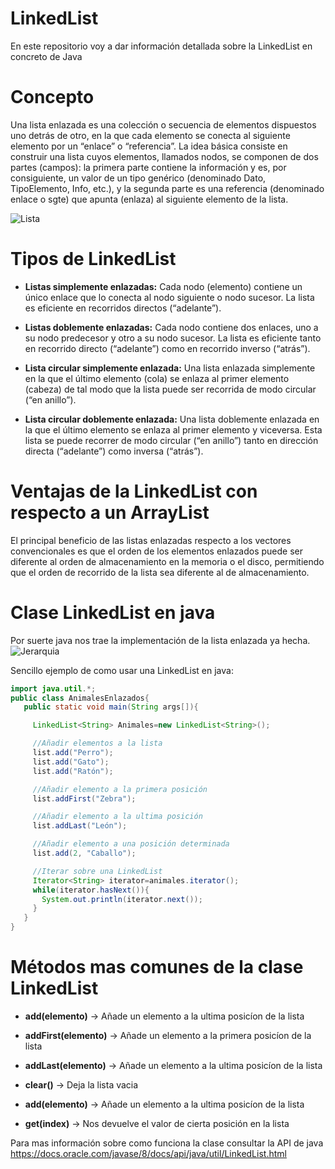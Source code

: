 # LinkedList
En este repositorio voy a dar información detallada sobre la LinkedList en concreto de Java
# Concepto

Una lista enlazada es una colección o secuencia de elementos dispuestos uno detrás de otro, en la que cada elemento se conecta al siguiente elemento por un “enlace” o “referencia”. La idea básica consiste en construir una lista cuyos elementos, llamados nodos, se componen de dos partes (campos): la primera parte contiene la información y es, por consiguiente, un valor de un tipo genérico (denominado Dato, TipoElemento, Info, etc.), y la segunda parte es una referencia (denominado enlace o sgte) que apunta (enlaza) al siguiente elemento de la lista.

![Lista](https://sites.google.com/a/espe.edu.ec/programacion-ii/home/listas-enlazadas/lista.png?attredirects=0)

# Tipos de LinkedList

* **Listas simplemente enlazadas:**  Cada nodo (elemento) contiene un único enlace que lo
conecta al nodo siguiente o nodo sucesor. La lista es eficiente en recorridos directos
(“adelante”).

* **Listas doblemente enlazadas:** Cada nodo contiene dos enlaces, uno a su nodo predecesor
y otro a su nodo sucesor. La lista es eficiente tanto en recorrido directo (“adelante”) como
en recorrido inverso (“atrás”).

* **Lista circular simplemente enlazada:** Una lista enlazada simplemente en la que el último
elemento (cola) se enlaza al primer elemento (cabeza) de tal modo que la lista puede ser
recorrida de modo circular (“en anillo”).

* **Lista circular doblemente enlazada:** Una lista doblemente enlazada en la que el último
elemento se enlaza al primer elemento y viceversa. Esta lista se puede recorrer de modo
circular (“en anillo”) tanto en dirección directa (“adelante”) como inversa (“atrás”).

# Ventajas de la LinkedList con respecto a un ArrayList

El principal beneficio de las listas enlazadas respecto a los vectores convencionales es que el orden de los elementos enlazados puede ser diferente al orden de almacenamiento en la memoria o el disco, permitiendo que el orden de recorrido de la lista sea diferente al de almacenamiento.

# Clase LinkedList en java

Por suerte java nos trae la implementación de la lista enlazada ya hecha.
![Jerarquia](https://i.gyazo.com/e686557f7f69a9ac1a0148763ba2a896.png)


Sencillo ejemplo de como usar una LinkedList en java:

```java
import java.util.*;
public class AnimalesEnlazados{
   public static void main(String args[]){

     LinkedList<String> Animales=new LinkedList<String>();

     //Añadir elementos a la lista
     list.add("Perro");
     list.add("Gato");
     list.add("Ratón");

     //Añadir elemento a la primera posición
     list.addFirst("Zebra");

     //Añadir elemento a la ultima posición
     list.addLast("León");

     //Añadir elemento a una posición determinada
     list.add(2, "Caballo");

     //Iterar sobre una LinkedList
     Iterator<String> iterator=animales.iterator();
     while(iterator.hasNext()){
       System.out.println(iterator.next());
     }
   } 
} 


```
# Métodos mas comunes de la clase LinkedList

* **add(elemento)** -> Añade un elemento a la ultima posicíon de la lista

* **addFirst(elemento)** -> Añade un elemento a la primera posicíon de la lista

* **addLast(elemento)** -> Añade un elemento a la ultima posicíon de la lista

* **clear()** -> Deja la lista vacia

* **add(elemento)** -> Añade un elemento a la ultima posicíon de la lista

* **get(index)** -> Nos devuelve el valor de cierta posición en la lista

Para mas información sobre como funciona la clase consultar la API de java https://docs.oracle.com/javase/8/docs/api/java/util/LinkedList.html
